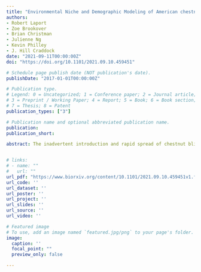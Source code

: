 ```yaml
---
title: "Environmental Niche and Demographic Modeling of American chestnut Near its Southwestern Range Limit"
authors:
- Robert Laport
- Zoe Brookover
- Brian Christman
- Julienne Ng
- Kevin Philley
- J. Hill Craddock
date: "2021-09-11T00:00:00Z"
doi: "https://doi.org/10.1101/2021.09.10.459451"

# Schedule page publish date (NOT publication's date).
publishDate: "2017-01-01T00:00:00Z"

# Publication type.
# Legend: 0 = Uncategorized; 1 = Conference paper; 2 = Journal article;
# 3 = Preprint / Working Paper; 4 = Report; 5 = Book; 6 = Book section;
# 7 = Thesis; 8 = Patent
publication_types: ["3"]

# Publication name and optional abbreviated publication name.
publication: 
publication_short:

abstract: The inadvertent introduction and rapid spread of chestnut blight (caused by Cryphonectria parasitica (Murr.) Barr) in the early 20th century resulted in the demise of American chestnut (Castanea dentata (Marsh.) Borkh.; Fagaceae) as a major component of forest canopies and had negative impacts on eastern forest communities. Research efforts over the last century have documented the persistence of occasional trees and root crown/stump sprouts throughout much of the species’ historic range providing the basis for ongoing breeding of blight-resistant stock and restoration efforts. Unfortunately, it remains unclear how much of the historic range remains climatically suitable for remnant trees that may harbor unique genetic variation for successful reintroduction efforts. Here we investigate whether the southwestern portion of the historical range remains environmentally suitable for undiscovered remnant populations of C. dentata using environmental niche modeling. We also use stage-structured matrix projection models to investigate the potential demographic future of C. dentata in W Tennessee, N Mississippi, SW Kentucky, and NW Alabama based upon observations of American chestnut in these areas over the last several decades. We found that suitable habitat associated with higher elevations and areas of high forest canopy cover occurs throughout much of the southwestern portion of the historical range and that populations of American chestnut in these areas are predicted to drastically decline over the next ∼100-200 years without conservation interventions to mitigate the negative consequences of chestnut blight.


# links:
# - name: ""
#   url: ""
url_pdf: "https://www.biorxiv.org/content/10.1101/2021.09.10.459451v1.full.pdf"
url_code: ''
url_dataset: ''
url_poster: ''
url_project: ''
url_slides: ''
url_source: ''
url_video: ''

# Featured image
# To use, add an image named `featured.jpg/png` to your page's folder. 
image:
  caption: ''
  focal_point: ""
  preview_only: false

---
```


